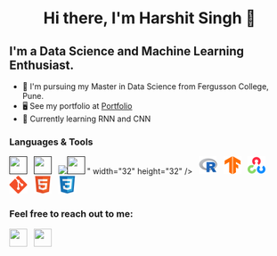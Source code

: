 <h1 align="center">Hi there, I'm Harshit Singh 👋</h1>

I'm a Data Science and Machine Learning Enthusiast.
--------------------------

*   📖  I'm pursuing my Master in Data Science from Fergusson College, Pune.
*   🖥️  See my portfolio at <a target="_blank" rel="noreferrer" href="https://harsh502s.github.io/">Portfolio</a>
*   🧠  Currently learning RNN and CNN

### Languages & Tools

<p align="left"><a href="" target="_blank" rel="noreferrer"><img src="https://raw.githubusercontent.com/rahuldkjain/github-profile-readme-generator/master/src/images/icons/ProgrammingLanguages/python.svg" width="32" height="32" /></a> &nbsp;
<a href="" target="_blank" rel="noreferrer"><img src="https://raw.githubusercontent.com/rahuldkjain/github-profile-readme-generator/master/src/images/icons/Database/mysql.svg" width="32" height="32" /></a> &nbsp;
<a href="" target="_blank" rel="noreferrer"><img src="<a href="" target="_blank" rel="noreferrer"><img src="" width="32" height="32" /></a>
" width="32" height="32" /></a> &nbsp;
<a href="" target="_blank" rel="noreferrer"><img src="https://raw.githubusercontent.com/devicons/devicon/master/icons/r/r-original.svg" width="32" height="32" /></a> &nbsp;
<a href="" target="_blank" rel="noreferrer"><img src="https://raw.githubusercontent.com/devicons/devicon/master/icons/tensorflow/tensorflow-original.svg" width="32" height="32" /></a> &nbsp;
<a href="" target="_blank" rel="noreferrer"><img src="https://raw.githubusercontent.com/devicons/devicon/master/icons/opencv/opencv-original.svg" width="32" height="32" /></a> &nbsp;
<a href="" target="_blank" rel="noreferrer"><img src="https://raw.githubusercontent.com/devicons/devicon/master/icons/git/git-original.svg" width="32" height="32" /></a> &nbsp;
<a href="" target="_blank" rel="noreferrer"><img src="https://raw.githubusercontent.com/devicons/devicon/master/icons/html5/html5-original.svg" width="32" height="32" /></a> &nbsp;
<a href="" target="_blank" rel="noreferrer"><img src="https://raw.githubusercontent.com/devicons/devicon/master/icons/css3/css3-original.svg" width="32" height="32" /></a> &nbsp;
</p>


### Feel free to reach out to me: 

<p align="left"> <a href="https://www.linkedin.com/in/Harsh502singh" target="_blank" rel="noreferrer"><img src="https://raw.githubusercontent.com/danielcranney/readme-generator/main/public/icons/socials/linkedin.svg" width="32" height="32" /></a> &nbsp;
<a href="https://www.instagram.com/the_cropped_guy/" target="_blank" rel="noreferrer"><img src="https://raw.githubusercontent.com/rahuldkjain/github-profile-readme-generator/master/src/images/icons/Social/instagram.svg" width="32" height="32"></a></p>
